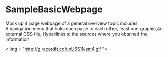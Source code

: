 # SampleBasicWebpage
Mock up 4 page webpage of a general overview topic includes:  
A navigation menu that links each page to each other, least one graphic,An external CSS file, 
Hyperlinks to the sources where you obtained the information


< img = "http://g.recordit.co/unU6S1Nsm4.gif ">
